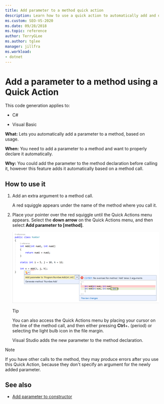 ```yaml
---
title: Add parameter to a method quick action
description: Learn how to use a quick action to automatically add and declare a parameter, based on usage, to a method.
ms.custom: SEO-VS-2020
ms.date: 09/28/2018
ms.topic: reference
author: TerryGLee
ms.author: tglee
manager: jillfra
ms.workload:
- dotnet
---
```

# Add a parameter to a method using a Quick Action

This code generation applies to:

- C#

- Visual Basic

**What:** Lets you automatically add a parameter to a method, based on usage.

**When:** You need to add a parameter to a method and want to properly declare it automatically.

**Why:** You could add the parameter to the method declaration before calling it, however this feature adds it automatically based on a method call.

## How to use it

1. Add an extra argument to a method call.

   A red squiggle appears under the name of the method where you call it.

2. Place your pointer over the red squiggle until the Quick Actions menu appears. Select the **down arrow** on the Quick Actions menu, and then select **Add parameter to [method]**.

   ![Add parameter to method quick action in Visual Studio](media/add-parameter-to-method.png)

   > [!TIP]
   > You can also access the Quick Actions menu by placing your cursor on the line of the method call, and then either pressing **Ctrl**+**.** (period) or selecting the light bulb icon in the file margin.

   Visual Studio adds the new parameter to the method declaration.

> [!NOTE]
> If you have other calls to the method, they may produce errors after you use this Quick Action, because they don't specify an argument for the newly added parameter.

## See also

- [Add parameter to constructor](generate-constructor.md#addparameter)
